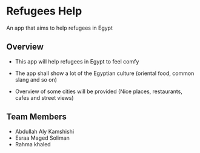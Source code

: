 # Refugees Help

An app that aims to help refugees in Egypt

## Overview

- This app will help refugees in Egypt to feel comfy

- The app shall show a lot of the Egyptian culture (oriental food, common slang and so on)

- Overview of some cities will be provided (Nice places, restaurants, cafes and street views)

## Team Members

- Abdullah Aly Kamshishi
- Esraa Maged Soliman
- Rahma khaled
